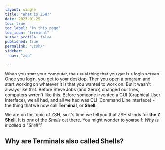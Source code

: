 ```yaml
---
layout: single
title: "What is ZSH?"
date: 2023-01-25
toc: true
toc_label: "On this page"
toc_icon: "terminal"
author_profile: false
published: true
permalink: "/zsh/"
sidebar:
  nav: "zsh"

---
```


When you start your computer, the usual thing that you get is a login screen. Once you login, you get to your desktop. Then you open a program and start working on whatever it is that you wanted to work on. But it wasn't always like that. Before Steve Jobs (and Xerox) changed our lives, computers weren't like this. Before someone invented a GUI (Graphical User Interface), we all had, and all we had was CLI (Command Line Interface) - the thing that we now call **Terminal**, or **Shell**. 

We are on the topic of ZSH, so it's time we tell you that ZSH stands for **the Z Shell**. It is one of the _Shells_ out there. You might wonder to yourself: _Why is it called a "Shell"?_

## Why are Terminals also called Shells?
